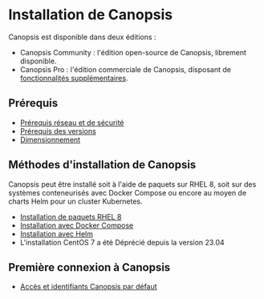 # Installation de Canopsis

Canopsis est disponible dans deux éditions :

*  Canopsis Community : l'édition open-source de Canopsis, librement disponible.
*  Canopsis Pro : l'édition commerciale de Canopsis, disposant de [fonctionnalités supplémentaires](https://www.capensis.fr/canopsis/).

## Prérequis

*  [Prérequis réseau et de sécurité](../administration-avancee/configuration-parefeu-et-selinux.md)
*  [Prérequis des versions](prerequis-des-versions.md)
*  [Dimensionnement](dimensionnement.md)

## Méthodes d'installation de Canopsis

Canopsis peut être installé soit à l'aide de paquets sur RHEL 8, soit sur des systèmes conteneurisés avec Docker Compose ou encore au moyen de charts Helm pour un cluster Kubernetes.

*  [Installation de paquets RHEL 8](installation-paquets.md)
*  [Installation avec Docker Compose](installation-conteneurs.md)
*  [Installation avec Helm](installation-helm.md)
*  L'installation CentOS 7 a été Déprécié depuis la version 23.04

## Première connexion à Canopsis

*  [Accès et identifiants Canopsis par défaut](premiere-connexion.md)

